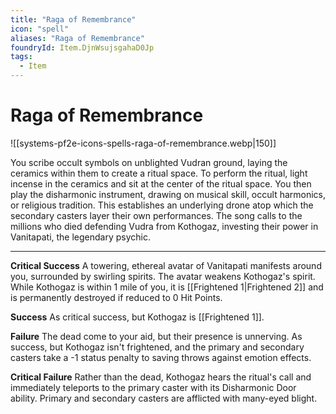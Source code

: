 ```yaml
---
title: "Raga of Remembrance"
icon: "spell"
aliases: "Raga of Remembrance"
foundryId: Item.DjnWsujsgahaD0Jp
tags:
  - Item
---
```


# Raga of Remembrance
![[systems-pf2e-icons-spells-raga-of-remembrance.webp|150]]

You scribe occult symbols on unblighted Vudran ground, laying the ceramics within them to create a ritual space. To perform the ritual, light incense in the ceramics and sit at the center of the ritual space. You then play the disharmonic instrument, drawing on musical skill, occult harmonics, or religious tradition. This establishes an underlying drone atop which the secondary casters layer their own performances. The song calls to the millions who died defending Vudra from Kothogaz, investing their power in Vanitapati, the legendary psychic.

* * *

**Critical Success** A towering, ethereal avatar of Vanitapati manifests around you, surrounded by swirling spirits. The avatar weakens Kothogaz's spirit. While Kothogaz is within 1 mile of you, it is [[Frightened 1|Frightened 2]] and is permanently destroyed if reduced to 0 Hit Points.

**Success** As critical success, but Kothogaz is [[Frightened 1]].

**Failure** The dead come to your aid, but their presence is unnerving. As success, but Kothogaz isn't frightened, and the primary and secondary casters take a -1 status penalty to saving throws against emotion effects.

**Critical Failure** Rather than the dead, Kothogaz hears the ritual's call and immediately teleports to the primary caster with its Disharmonic Door ability. Primary and secondary casters are afflicted with many-eyed blight.
